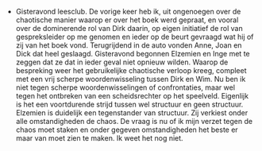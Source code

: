 - Gisteravond leesclub. De vorige keer heb ik, uit ongenoegen over de chaotische manier waarop er  over het boek werd gepraat, en vooral over de dominerende rol van Dirk daarin, op eigen initiatief de rol van gespreksleider op me genomen en ieder op de beurt gevraagd wat hij of zij van het boek vond. Terugrijdend in de auto vonden Anne, Joan en Dick dat heel geslaagd. Gisteravond begonnen Elzemien en Inge met te zeggen dat ze dat in ieder geval niet opnieuw wilden. Waarop de bespreking weer het gebruikelijke chaotische verloop kreeg, compleet met een vrij scherpe woordenwisseling tussen Dirk en Wim. Nu ben ik niet tegen scherpe woordenwisselingen of confrontaties, maar wel tegen het ontbreken van een scheidsrechter op het speelveld. Eigenlijk is het een voortdurende strijd tussen wel structuur en geen structuur. Elzemien is duidelijk een tegenstander van structuur. Zij verkiest onder alle omstandigheden de chaos. De vraag is nu of ik mijn verzet tegen de chaos moet staken en onder gegeven omstandigheden het beste er maar van moet zien te maken. Ik weet het nog niet.